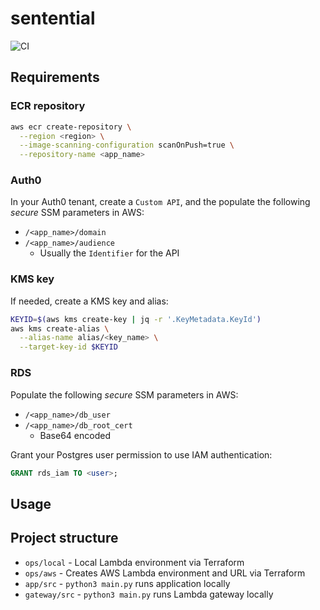 # sentential

![CI](https://github.com/bkeane/sentential/actions/workflows/main.yml/badge.svg)

## Requirements

### ECR repository

```sh
aws ecr create-repository \
  --region <region> \
  --image-scanning-configuration scanOnPush=true \
  --repository-name <app_name>
```

### Auth0

In your Auth0 tenant, create a `Custom API`, and the populate the following _secure_ SSM parameters in AWS:
- `/<app_name>/domain`
- `/<app_name>/audience`
  - Usually the `Identifier` for the API

### KMS key

If needed, create a KMS key and alias:
```sh
KEYID=$(aws kms create-key | jq -r '.KeyMetadata.KeyId')
aws kms create-alias \
  --alias-name alias/<key_name> \
  --target-key-id $KEYID
```

### RDS

Populate the following _secure_ SSM parameters in AWS:
- `/<app_name>/db_user`
- `/<app_name>/db_root_cert`
  - Base64 encoded

Grant your Postgres user permission to use IAM authentication:
```sql
GRANT rds_iam TO <user>;
```

## Usage

## Project structure 

- `ops/local` - Local Lambda environment via Terraform
- `ops/aws` - Creates AWS Lambda environment and URL via Terraform
- `app/src` - `python3 main.py` runs application locally
- `gateway/src` - `python3 main.py` runs Lambda gateway locally
